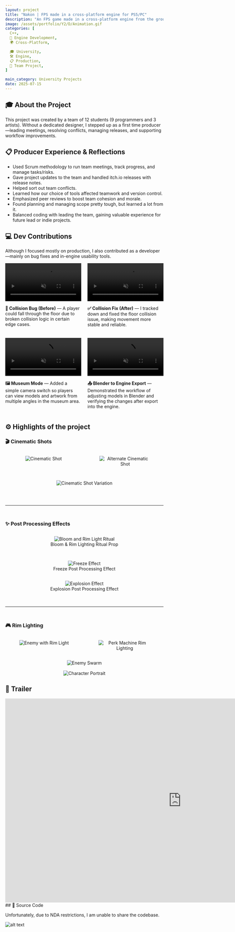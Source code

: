 ```yaml
---
layout: project
title: "Nakon | FPS made in a cross-platform engine for PS5/PC"
description: "An FPS game made in a cross-platform engine from the ground up."
image: /assets/portfolio/Y2/D/Animation.gif
categories: [
  C++,
  🔧 Engine Development,
  🌍 Cross-Platform,

  🎓 University,
  🛠️ Engine,
  📋 Production,
  👥 Team Project,
]

main_category: University Projects
date: 2025-07-15
---
```

## 🎓 About the Project

This project was created by a team of 12 students (9 programmers and 3 artists). Without a dedicated designer, I stepped up as a first time producer—leading meetings, resolving conflicts, managing releases, and supporting workflow improvements.

## 📋 Producer Experience & Reflections

- Used Scrum methodology to run team meetings, track progress, and manage tasks/risks.
- Gave project updates to the team and handled itch.io releases with release notes.
- Helped sort out team conflicts.
- Learned how our choice of tools affected teamwork and version control.
- Emphasized peer reviews to boost team cohesion and morale.
- Found planning and managing scope pretty tough, but learned a lot from it.
- Balanced coding with leading the team, gaining valuable experience for future lead or indie projects.

## 💻 Dev Contributions

Although I focused mostly on production, I also contributed as a developer—mainly on bug fixes and in-engine usability tools.

<div style="display: flex; flex-wrap: wrap; gap: 20px; justify-content: center;">

  <div style="flex: 1 1 45%; max-width: 500px;">
    <video src="/assets/portfolio/Y2/D/buggy.mp4" style="width: 100%;" autoplay muted loop playsinline title="Collision Bug Example"></video>
    <p><strong>🐞 Collision Bug (Before)</strong> — A player could fall through the floor due to broken collision logic in certain edge cases.</p>
  </div>

  <div style="flex: 1 1 45%; max-width: 500px;">
    <video src="/assets/portfolio/Y2/D/fix bug.mp4" style="width: 100%;" autoplay muted loop playsinline title="Collision Bug Fix"></video>
    <p><strong>✅ Collision Fix (After)</strong> — I tracked down and fixed the floor collision issue, making movement more stable and reliable.</p>
  </div>

  <div style="flex: 1 1 45%; max-width: 500px;">
    <video src="/assets/portfolio/Y2/D/camera_shots.mp4" style="width: 100%;" autoplay muted loop playsinline title="Museum View Controls"></video>
    <p><strong>🖼️ Museum Mode</strong> — Added a simple camera switch so players can view models and artwork from multiple angles in the museum area.</p>
  </div>

<div style="flex: 1 1 45%; max-width: 500px;">
  <video src="/assets/portfolio/Y2/D/easy_preview_model.mp4" style="width: 100%;" autoplay muted loop playsinline title="Model Export Preview"></video>
  <p><strong>📤 Blender to Engine Export</strong> — Demonstrated the workflow of adjusting models in Blender and verifying the changes after export into the engine.</p>
</div>

</div>

## ⚙️ Highlights of the project

<!-- Cinematic Shots -->
<h3>🎬 Cinematic Shots</h3>
<div style="display: grid; grid-template-columns: repeat(2, 1fr); gap: 16px; margin-top: 1rem;">
  <figure style="text-align: center;">
    <img src="/assets/portfolio/Y2/D/cinematic_shot.png" alt="Cinematic Shot" />
  </figure>

  <figure style="text-align: center;">
    <img src="/assets/portfolio/Y2/D/cinmeatic_shot.png" alt="Alternate Cinematic Shot" />
  </figure>

  <figure style="text-align: center; grid-column: span 2;">
    <img src="/assets/portfolio/Y2/D/enviroment_shot.png" alt="Cinematic Shot Variation" />
  </figure>
</div>

  <hr style="margin: 3rem 0;" />
<!-- Post Processing Effects -->
<h3>✨ Post Processing Effects</h3>
<div style="display: grid; grid-template-columns: repeat(auto-fit, minmax(280px, 1fr)); gap: 16px; margin-top: 1rem;">
  <figure style="text-align: center;">
    <img src="/assets/portfolio/Y2/D/bloom_rim_light_ritual.png" alt="Bloom and Rim Light Ritual" />
    <figcaption>Bloom & Rim Lighting Ritual Prop</figcaption>
  </figure>

  <figure style="text-align: center;">
    <img src="/assets/portfolio/Y2/D/post_proccesing_effect.png" alt="Freeze Effect" />
    <figcaption>Freeze Post Processing Effect</figcaption>
  </figure>
</div>

<div style="margin-top: 1rem;">
  <figure style="text-align: center; margin-bottom: 1rem;">
    <img src="/assets/portfolio/Y2/D/post_proccesing_effect2.png" alt="Explosion Effect" />
    <figcaption>Explosion Post Processing Effect</figcaption>
  </figure>
</div>

<hr style="margin: 3rem 0;" />

<!-- Game Objects & Other Shots -->
<h3>🎮 Rim Lighting</h3>

<div style="display: grid; grid-template-columns: repeat(auto-fit, minmax(140px, 1fr)); gap: 10px; margin-top: 1rem;">
  <figure style="text-align: center;">
    <img src="/assets/portfolio/Y2/D/enemy_rimlight.png" alt="Enemy with Rim Light" />
  </figure>

  <figure style="text-align: center;">
    <img src="/assets/portfolio/Y2/D/perk_machine_rim_light.png" alt="Perk Machine Rim Lighting" />
  </figure>
</div>

<div style="margin-top: 1rem;">
  <figure style="text-align: center; margin-bottom: 1rem;">
    <img src="/assets/portfolio/Y2/D/enemy_swarm.png" alt="Enemy Swarm" />

  </figure>

  <figure style="text-align: center;">
    <img src="/assets/portfolio/Y2/D/bq_guy.png" alt="Character Portrait" />
  </figure>
</div>

## 🎥 Trailer

<iframe width="1120" height="650" src="https://www.youtube.com/embed/EN-oXI_JE1o?si=sIhCHjMPHE09ErHL" title="YouTube video player" frameborder="0" allow="accelerometer; autoplay; clipboard-write; encrypted-media; gyroscope; picture-in-picture; web-share" referrerpolicy="strict-origin-when-cross-origin" allowfullscreen></iframe>
## 📂 Source Code

Unfortunately, due to NDA restrictions, I am unable to share the codebase.

![alt text](/assets/portfolio/logo.png)
